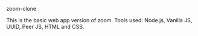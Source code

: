 zoom-clone

This is the basic web app version of zoom. Tools used: Node.js, Vanilla JS, UUID, Peer JS, HTML and CSS. 